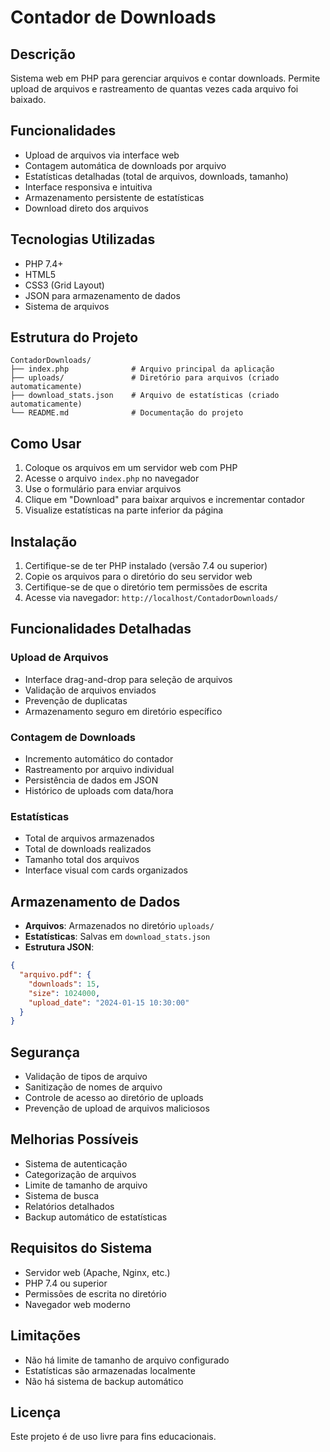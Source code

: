 # Contador de Downloads

## Descrição
Sistema web em PHP para gerenciar arquivos e contar downloads. Permite upload de arquivos e rastreamento de quantas vezes cada arquivo foi baixado.

## Funcionalidades
- Upload de arquivos via interface web
- Contagem automática de downloads por arquivo
- Estatísticas detalhadas (total de arquivos, downloads, tamanho)
- Interface responsiva e intuitiva
- Armazenamento persistente de estatísticas
- Download direto dos arquivos

## Tecnologias Utilizadas
- PHP 7.4+
- HTML5
- CSS3 (Grid Layout)
- JSON para armazenamento de dados
- Sistema de arquivos

## Estrutura do Projeto
```
ContadorDownloads/
├── index.php              # Arquivo principal da aplicação
├── uploads/               # Diretório para arquivos (criado automaticamente)
├── download_stats.json    # Arquivo de estatísticas (criado automaticamente)
└── README.md              # Documentação do projeto
```

## Como Usar
1. Coloque os arquivos em um servidor web com PHP
2. Acesse o arquivo `index.php` no navegador
3. Use o formulário para enviar arquivos
4. Clique em "Download" para baixar arquivos e incrementar contador
5. Visualize estatísticas na parte inferior da página

## Instalação
1. Certifique-se de ter PHP instalado (versão 7.4 ou superior)
2. Copie os arquivos para o diretório do seu servidor web
3. Certifique-se de que o diretório tem permissões de escrita
4. Acesse via navegador: `http://localhost/ContadorDownloads/`

## Funcionalidades Detalhadas

### Upload de Arquivos
- Interface drag-and-drop para seleção de arquivos
- Validação de arquivos enviados
- Prevenção de duplicatas
- Armazenamento seguro em diretório específico

### Contagem de Downloads
- Incremento automático do contador
- Rastreamento por arquivo individual
- Persistência de dados em JSON
- Histórico de uploads com data/hora

### Estatísticas
- Total de arquivos armazenados
- Total de downloads realizados
- Tamanho total dos arquivos
- Interface visual com cards organizados

## Armazenamento de Dados
- **Arquivos**: Armazenados no diretório `uploads/`
- **Estatísticas**: Salvas em `download_stats.json`
- **Estrutura JSON**:
```json
{
  "arquivo.pdf": {
    "downloads": 15,
    "size": 1024000,
    "upload_date": "2024-01-15 10:30:00"
  }
}
```

## Segurança
- Validação de tipos de arquivo
- Sanitização de nomes de arquivo
- Controle de acesso ao diretório de uploads
- Prevenção de upload de arquivos maliciosos

## Melhorias Possíveis
- Sistema de autenticação
- Categorização de arquivos
- Limite de tamanho de arquivo
- Sistema de busca
- Relatórios detalhados
- Backup automático de estatísticas

## Requisitos do Sistema
- Servidor web (Apache, Nginx, etc.)
- PHP 7.4 ou superior
- Permissões de escrita no diretório
- Navegador web moderno

## Limitações
- Não há limite de tamanho de arquivo configurado
- Estatísticas são armazenadas localmente
- Não há sistema de backup automático

## Licença
Este projeto é de uso livre para fins educacionais. 